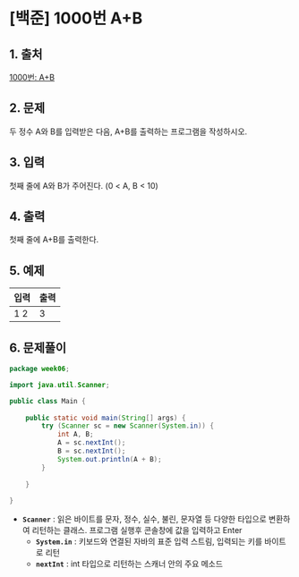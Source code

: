 # [백준] 1000번 A+B

## 1. 출처

[1000번: A+B](https://www.acmicpc.net/problem/1000)

## 2. 문제

두 정수 A와 B를 입력받은 다음, A+B를 출력하는 프로그램을 작성하시오.

## 3. 입력

첫째 줄에 A와 B가 주어진다. (0 < A, B < 10)

## 4. 출력

첫째 줄에 A+B를 출력한다.

## 5. 예제

| 입력 | 출력 |
| --- | --- |
| 1 2 | 3 |

## 6. 문제풀이

```java
package week06;

import java.util.Scanner;

public class Main {
	
	public static void main(String[] args) {
		try (Scanner sc = new Scanner(System.in)) {
			int A, B;
			A = sc.nextInt();
			B = sc.nextInt();
			System.out.println(A + B);
		}
		
	}
	
}
```

- **`Scanner`** : 읽은 바이트를 문자, 정수, 실수, 불린, 문자열 등 다양한 타입으로 변환하여 리턴하는 클래스. 프로그램 실행후 콘솔창에 값을 입력하고 Enter
    - **`System.in`** : 키보드와 연결된 자바의 표준 입력 스트림, 입력되는 키를 바이트로 리턴
    - **`nextInt`** : int 타입으로 리턴하는 스캐너 안의 주요 메소드